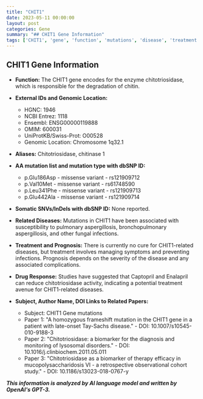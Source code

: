 ```yaml
---
title: "CHIT1"
date: 2023-05-11 00:00:00
layout: post
categories: Gene
summary: "## CHIT1 Gene Information"
tags: ['CHIT1', 'gene', 'function', 'mutations', 'disease', 'treatment', 'prognosis', 'biomarker']
---
```


## CHIT1 Gene Information

- **Function:** The CHIT1 gene encodes for the enzyme chitotriosidase, which is responsible for the degradation of chitin.


- **External IDs and Genomic Location:**
    - HGNC: 1946
    - NCBI Entrez: 1118
    - Ensembl: ENSG00000119888
    - OMIM: 600031
    - UniProtKB/Swiss-Prot: O00528
    - Genomic Location: Chromosome 1q32.1
    
    
- **Aliases:** Chitotriosidase, chitinase 1


- **AA mutation list and mutation type with dbSNP ID:**
    - p.Glu186Asp - missense variant - rs121909712
    - p.Val10Met - missense variant - rs61748590
    - p.Leu341Phe - missense variant - rs121909713
    - p.Glu442Ala - missense variant - rs121909714


- **Somatic SNVs/InDels with dbSNP ID:** None reported.


- **Related Diseases:** Mutations in CHIT1 have been associated with susceptibility to pulmonary aspergillosis, bronchopulmonary aspergillosis, and other fungal infections.


- **Treatment and Prognosis:** There is currently no cure for CHIT1-related diseases, but treatment involves managing symptoms and preventing infections. Prognosis depends on the severity of the disease and any associated complications.


- **Drug Response:** Studies have suggested that Captopril and Enalapril can reduce chitotriosidase activity, indicating a potential treatment avenue for CHIT1-related diseases.


- **Subject, Author Name, DOI Links to Related Papers:**
   - Subject: CHIT1 Gene mutations
   - Paper 1: "A homozygous frameshift mutation in the CHIT1 gene in a patient with late-onset Tay-Sachs disease."  - DOI: 10.1007/s10545-010-9188-3
   - Paper 2: "Chitotriosidase: a biomarker for the diagnosis and monitoring of lysosomal disorders." - DOI: 10.1016/j.clinbiochem.2011.05.011
   - Paper 3: "Chitotriosidase as a biomarker of therapy efficacy in mucopolysaccharidosis VI - a retrospective observational cohort study." - DOI: 10.1186/s13023-018-0767-y

**_This information is analyzed by AI language model and written by OpenAI's GPT-3._**